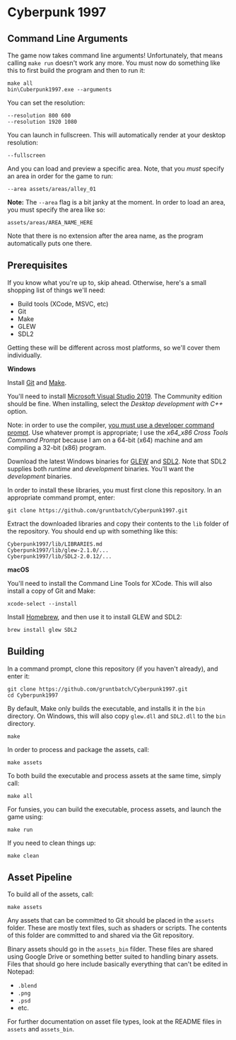 Cyberpunk 1997
==============

Command Line Arguments
----------------------

The game now takes command line arguments! Unfortunately, that means calling `make run` doesn't work any more. You must now do something like this to first build the program and then to run it:

    make all
	bin\Cuberpunk1997.exe --arguments
	
You can set the resolution:

	--resolution 800 600
	--resolution 1920 1080
	
You can launch in fullscreen. This will automatically render at your desktop resolution:

    --fullscreen
	
And you can load and preview a specific area. Note, that you _must_ specify an area in order for the game to run:

    --area assets/areas/alley_01
	
__Note:__ The `--area` flag is a bit janky at the moment. In order to load an area, you must specify the area like so:

    assets/areas/AREA_NAME_HERE
	
Note that there is no extension after the area name, as the program automatically puts one there.

Prerequisites
-------------

If you know what you're up to, skip ahead. Otherwise, here's a small shopping list of things we'll need:

  - Build tools (XCode, MSVC, etc)
  - Git
  - Make
  - GLEW
  - SDL2
  
Getting these will be different across most platforms, so we'll cover them individually.

__Windows__

Install [Git](https://git-scm.com/downloads) and [Make](http://gnuwin32.sourceforge.net/packages/make.htm).

You'll need to install [Microsoft Visual Studio 2019](https://visualstudio.microsoft.com/). The Community edition should be fine. When installing, select the _Desktop development with C++_ option.

Note: in order to use the compiler, [you must use a developer command prompt](https://docs.microsoft.com/en-us/cpp/build/building-on-the-command-line?view=msvc-160). Use whatever prompt is appropriate; I use the _x64_x86 Cross Tools Command Prompt_ because I am on a 64-bit (x64) machine and am compiling a 32-bit (x86) program.

Download the latest Windows binaries for [GLEW](http://glew.sourceforge.net/) and [SDL2](https://www.libsdl.org/download-2.0.php). Note that SDL2 supplies both _runtime_ and _development_ binaries. You'll want the _development_ binaries.

In order to install these libraries, you must first clone this repository. In an appropriate command prompt, enter:

	git clone https://github.com/gruntbatch/Cyberpunk1997.git

Extract the downloaded libraries and copy their contents to the `lib` folder of the repository. You should end up with something like this:

    Cyberpunk1997/lib/LIBRARIES.md
	Cyberpunk1997/lib/glew-2.1.0/...
	Cyberpunk1997/lib/SDL2-2.0.12/...

__macOS__

You'll need to install the Command Line Tools for XCode. This will also install a copy of Git and Make:

    xcode-select --install

Install [Homebrew](https://brew.sh/), and then use it to install GLEW and SDL2:

    brew install glew SDL2

Building
--------

In a command prompt, clone this repository (if you haven't already), and enter it:

	git clone https://github.com/gruntbatch/Cyberpunk1997.git
	cd Cyberpunk1997

By default, Make only builds the executable, and installs it in the `bin` directory. On Windows, this will also copy `glew.dll` and `SDL2.dll` to the `bin` directory.

    make

In order to process and package the assets, call:

	make assets

To both build the executable and process assets at the same time, simply call:

    make all

For funsies, you can build the executable, process assets, and launch the game using:

    make run

If you need to clean things up:

	make clean

Asset Pipeline
--------------

To build all of the assets, call:

    make assets

Any assets that can be committed to Git should be placed in the `assets` folder. These are mostly text files, such as shaders or scripts. The contents of this folder are committed to and shared via the Git repository.

Binary assets should go in the `assets_bin` filder. These files are shared using Google Drive or something better suited to handling binary assets. Files that should go here include basically everything that can't be edited in Notepad:

  - `.blend`
  - `.png`
  - `.psd`
  - etc.

For further documentation on asset file types, look at the README files in `assets` and `assets_bin`.
